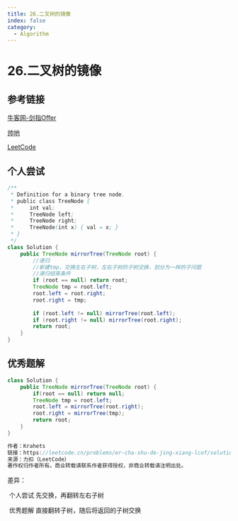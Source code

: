 ```yaml
---
title: 26.二叉树的镜像
index: false
category:
  - Algorithm
---
```


# 26.二叉树的镜像



## 参考链接

[牛客网-剑指Offer](https://www.nowcoder.com/exam/oj/ta?page=1&tpId=13&type=265)

[帅地](https://www.playoffer.cn/546.html)

[LeetCode](https://www.playoffer.cn/546.html)



## 个人尝试

```java
/**
 * Definition for a binary tree node.
 * public class TreeNode {
 *     int val;
 *     TreeNode left;
 *     TreeNode right;
 *     TreeNode(int x) { val = x; }
 * }
 */
class Solution {
    public TreeNode mirrorTree(TreeNode root) {
        //递归
        //新建tmp，交换左右子树，左右子树的子树交换，划分为一样的子问题
        //递归结束条件
        if (root == null) return root;
        TreeNode tmp = root.left;
        root.left = root.right;
        root.right = tmp;
        
        if (root.left != null) mirrorTree(root.left);
        if (root.right != null) mirrorTree(root.right);
        return root;
    }
}
```



## 优秀题解

```java
class Solution {
    public TreeNode mirrorTree(TreeNode root) {
        if(root == null) return null;
        TreeNode tmp = root.left;
        root.left = mirrorTree(root.right);
        root.right = mirrorTree(tmp);
        return root;
    }
}

作者：Krahets
链接：https://leetcode.cn/problems/er-cha-shu-de-jing-xiang-lcof/solutions/180718/mian-shi-ti-27-er-cha-shu-de-jing-xiang-di-gui-fu-/
来源：力扣（LeetCode）
著作权归作者所有。商业转载请联系作者获得授权，非商业转载请注明出处。
```



差异：

​	个人尝试 先交换，再翻转左右子树

​	优秀题解 直接翻转子树，随后将返回的子树交换